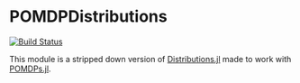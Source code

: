 # POMDPDistributions

[![Build Status](https://travis-ci.org/sisl/POMDPDistributions.jl.svg?branch=master)](https://travis-ci.org/sisl/POMDPDistributions.jl)

This module is a stripped down version of [Distributions.jl](https://github.com/JuliaStats/Distributions.jl) made to
work with [POMDPs.jl](https://github.com/sisl/POMDPs.jl).
